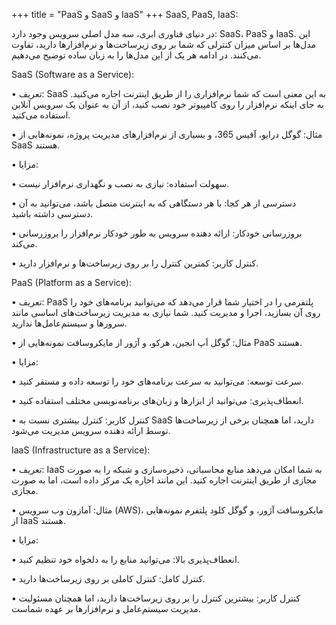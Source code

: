 +++
title = "PaaS و SaaS و IaaS"
+++
SaaS, PaaS, IaaS:

در دنیای فناوری ابری، سه مدل اصلی سرویس وجود دارد: SaaS، PaaS و IaaS. این مدل‌ها بر اساس میزان کنترلی که شما بر روی زیرساخت‌ها و نرم‌افزارها دارید، تفاوت می‌کنند. در ادامه هر یک از این مدل‌ها را به زبان ساده توضیح می‌دهیم.

SaaS (Software as a Service):

• تعریف: SaaS به این معنی است که شما نرم‌افزاری را از طریق اینترنت اجاره می‌کنید. به جای اینکه نرم‌افزار را روی کامپیوتر خود نصب کنید، از آن به عنوان یک سرویس آنلاین استفاده می‌کنید.

• مثال: گوگل درایو، آفیس 365، و بسیاری از نرم‌افزارهای مدیریت پروژه، نمونه‌هایی از SaaS هستند.

• مزایا:

   • سهولت استفاده: نیازی به نصب و نگهداری نرم‌افزار نیست.

   • دسترسی از هر کجا: با هر دستگاهی که به اینترنت متصل باشد، می‌توانید به آن دسترسی داشته باشید.

   • بروزرسانی خودکار: ارائه دهنده سرویس به طور خودکار نرم‌افزار را بروزرسانی می‌کند.

• کنترل کاربر: کمترین کنترل را بر روی زیرساخت‌ها و نرم‌افزار دارید.

PaaS (Platform as a Service):

• تعریف: PaaS پلتفرمی را در اختیار شما قرار می‌دهد که می‌توانید برنامه‌های خود را روی آن بسازید، اجرا و مدیریت کنید. شما نیازی به مدیریت زیرساخت‌های اساسی مانند سرورها و سیستم‌عامل‌ها ندارید.

• مثال: گوگل اَپ انجین، هرکو، و آژور از مایکروسافت نمونه‌هایی از PaaS هستند.

• مزایا:

   • سرعت توسعه: می‌توانید به سرعت برنامه‌های خود را توسعه داده و مستقر کنید.

   • انعطاف‌پذیری: می‌توانید از ابزارها و زبان‌های برنامه‌نویسی مختلف استفاده کنید.

• کنترل کاربر: کنترل بیشتری نسبت به SaaS دارید، اما همچنان برخی از زیرساخت‌ها توسط ارائه دهنده سرویس مدیریت می‌شود.

IaaS (Infrastructure as a Service):

• تعریف: IaaS به شما امکان می‌دهد منابع محاسباتی، ذخیره‌سازی و شبکه را به صورت مجازی از طریق اینترنت اجاره کنید. این 
مانند اجاره یک مرکز داده است، اما به صورت مجازی.

• مثال: آمازون وب سرویس (AWS)، مایکروسافت آژور، و گوگل کلود پلتفرم نمونه‌هایی از IaaS هستند.

• مزایا:

   • انعطاف‌پذیری بالا: می‌توانید منابع را به دلخواه خود تنظیم کنید.

   • کنترل کامل: کنترل کاملی بر روی زیرساخت‌ها دارید.

• کنترل کاربر: بیشترین کنترل را بر روی زیرساخت‌ها دارید، اما همچنان مسئولیت مدیریت سیستم‌عامل و نرم‌افزارها بر عهده شماست.
